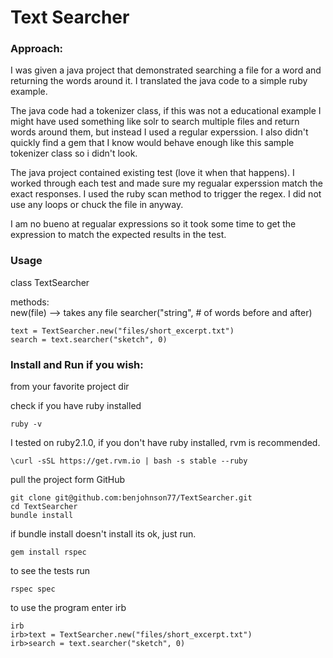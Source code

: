 # Text Searcher

### Approach:

I was given a java project that demonstrated searching a file for a word and returning the words around it. I translated the java code to a simple ruby example. 

The java code had a tokenizer class, if this was not a educational example I might have used something like solr to search multiple files and return words around them, but instead I used a regular experssion. I also didn't quickly find a gem that I know would behave enough like this sample tokenizer class so i didn't look. 

The java project contained existing test (love it when that happens). I worked through each test and made sure my regualar experssion match the exact responses. I used the ruby scan method to trigger the regex. I did not use any loops or chuck the file in anyway.  

I am no bueno at regualar expressions so it took some time to get the expression to match the expected results in the test.

### Usage

class TextSearcher

methods:  
new(file) --> takes any file
searcher("string", # of words before and after)

```
text = TextSearcher.new("files/short_excerpt.txt")
search = text.searcher("sketch", 0)
```

### Install and Run if you wish:

from your favorite project dir

check if you have ruby installed

```
ruby -v
```

I tested on ruby2.1.0, if you don't have ruby installed, rvm is recommended.

```
\curl -sSL https://get.rvm.io | bash -s stable --ruby
```
pull the project form GitHub

```
git clone git@github.com:benjohnson77/TextSearcher.git
cd TextSearcher
bundle install
```

if bundle install doesn't install its ok, just run.

```
gem install rspec
```

to see the tests run 

```
rspec spec
```

to use the program enter irb

```
irb
irb>text = TextSearcher.new("files/short_excerpt.txt")
irb>search = text.searcher("sketch", 0)
```




